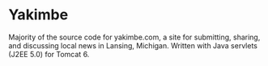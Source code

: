 Yakimbe
=======

Majority of the source code for yakimbe.com, a site for submitting, sharing, and discussing local news in Lansing, Michigan. Written with Java servlets (J2EE 5.0) for Tomcat 6.